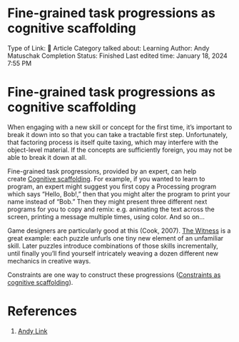 # Fine-grained task progressions as cognitive scaffolding

Type of Link: 📝 Article
Category talked about: Learning
Author: Andy Matuschak
Completion Status: Finished
Last edited time: January 18, 2024 7:55 PM

# **Fine-grained task progressions as cognitive scaffolding**

When engaging with a new skill or concept for the first time, it’s important to break it down into so that you can take a tractable first step. Unfortunately, that factoring process is itself quite taxing, which may interfere with the object-level material. If the concepts are sufficiently foreign, you may not be able to break it down at all.

Fine-grained task progressions, provided by an expert, can help create [Cognitive scaffolding](Cognitive%20scaffolding.md). For example, if you wanted to learn to program, an expert might suggest you first copy a Processing program which says “Hello, Bob!,” then that you might alter the program to print your name instead of “Bob.” Then they might present three different next programs for you to copy and remix: e.g. animating the text across the screen, printing a message multiple times, using color. And so on…

Game designers are particularly good at this (Cook, 2007). [The Witness](https://notes.andymatuschak.org/zPf1LNEPcGriTJYips6UP7J) is a great example: each puzzle unfurls one tiny new element of an unfamiliar skill. Later puzzles introduce combinations of those skills incrementally, until finally you’ll find yourself intricately weaving a dozen different new mechanics in creative ways.

Constraints are one way to construct these progressions ([Constraints as cognitive scaffolding](Constraints%20as%20cognitive%20scaffolding.md)).

# References

1. [Andy Link](https://notes.andymatuschak.org/About_these_notes?stackedNotes=z5E5QawiXCMbtNtupvxeoEX&stackedNotes=zKGjQtsTKgscAoq271ZzKqw&stackedNotes=zTn3g4wTm1hbkNFUvLLjpev&stackedNotes=zR6RRbCfY5rFkiimFnaJZKB&stackedNotes=z4EXkuLjdBrBZe7PVAGXc5a&stackedNotes=zNUaiGAXp21eorsER1Jm9yU&stackedNotes=zDh1yhNFQNxDEre12B4zd8k&stackedNotes=zLhoRUyjKU665EY16u4XXJy&stackedNotes=zTDjZQbKAT9pALtsk2HfePx&stackedNotes=zSK4LyrCbG9zDrdCWmcovUW&stackedNotes=zB92WZZ5baBHKZPPbWMbYEv&stackedNotes=z53zJy6y76MGuJuWW4Qvab9&stackedNotes=zFgK9ArxAXq57iMukRsVVE9&stackedNotes=z96Xr88dMaAGrn3CobJnMUD&stackedNotes=z7nmQ12agpmDmFoonENsQQN&stackedNotes=zHV9RymMTYzjYv8ioA3xaAs&stackedNotes=zEhGSbBPbgmh7Ce1VQS2RPk&stackedNotes=zWSH2QNUsrTGP4V15JBaaEv&stackedNotes=z7TJeAJjP5FrruVXwUXheW4&stackedNotes=zLtDuZSmdcEoAMgWNcxho6Z)